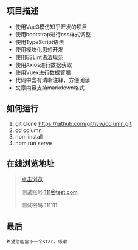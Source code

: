 ## 项目描述

* 使用Vue3模仿知乎开发的项目
* 使用bootstrap进行css样式调整
* 使用TypeScript语法
* 使用模块化思想开发
* 使用ESLint语法规范
* 使用Axios进行数据获取
* 使用Vuex进行数据管理
* 代码中含有清晰注释，方便阅读
* 文章内容支持markdown格式

## 如何运行

1. git clone https://github.com/githyw/column.git
2. cd column
3. npm install
4. npm run serve

## 在线浏览地址


> [点击浏览](http://keygit.com/)
>
> 测试账号 111@test.com
>
> 测试密码 111111

## 最后
`希望您能留下一个star，感谢`
